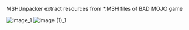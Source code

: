 MSHUnpacker extract resources from *.MSH files of BAD MOJO game

  ![image_1](https://github.com/user-attachments/assets/86759437-ea54-45ac-86ef-3255f4dd6655)
![image (1)_1](https://github.com/user-attachments/assets/b42ef713-f81a-4d49-9077-cd7c605e3a60)
